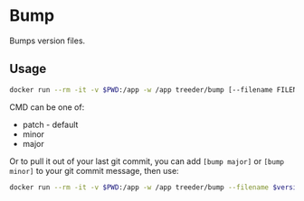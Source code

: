 # Bump

Bumps version files.

## Usage

```sh
docker run --rm -it -v $PWD:/app -w /app treeder/bump [--filename FILENAME] [CMD]
```

CMD can be one of:

* patch - default
* minor
* major

Or to pull it out of your last git commit, you can add `[bump major]` or `[bump minor]` to your git commit message, then use:

```sh
docker run --rm -it -v $PWD:/app -w /app treeder/bump --filename $version_file "$(git log -1 --pretty=%B)"
```

